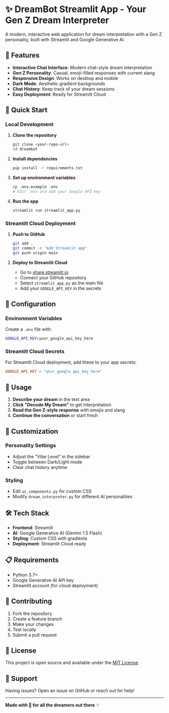 # ✨ DreamBot Streamlit App - Your Gen Z Dream Interpreter

A modern, interactive web application for dream interpretation with a Gen Z personality, built with Streamlit and Google Generative AI.

## 🌟 Features

- **Interactive Chat Interface**: Modern chat-style dream interpretation
- **Gen Z Personality**: Casual, emoji-filled responses with current slang
- **Responsive Design**: Works on desktop and mobile
- **Dark Mode**: Aesthetic gradient backgrounds
- **Chat History**: Keep track of your dream sessions
- **Easy Deployment**: Ready for Streamlit Cloud

## 🚀 Quick Start

### Local Development

1. **Clone the repository**

   ```bash
   git clone <your-repo-url>
   cd dreambot
   ```

2. **Install dependencies**

   ```bash
   pip install -r requirements.txt
   ```

3. **Set up environment variables**

   ```bash
   cp .env.example .env
   # Edit .env and add your Google API key
   ```

4. **Run the app**
   ```bash
   streamlit run streamlit_app.py
   ```

### Streamlit Cloud Deployment

1. **Push to GitHub**

   ```bash
   git add .
   git commit -m "Add Streamlit app"
   git push origin main
   ```

2. **Deploy to Streamlit Cloud**
   - Go to [share.streamlit.io](https://share.streamlit.io)
   - Connect your GitHub repository
   - Select `streamlit_app.py` as the main file
   - Add your `GOOGLE_API_KEY` in the secrets

## 🔧 Configuration

### Environment Variables

Create a `.env` file with:

```bash
GOOGLE_API_KEY=your_google_api_key_here
```

### Streamlit Cloud Secrets

For Streamlit Cloud deployment, add these to your app secrets:

```toml
GOOGLE_API_KEY = "your_google_api_key_here"
```

## 📱 Usage

1. **Describe your dream** in the text area
2. **Click "Decode My Dream"** to get interpretation
3. **Read the Gen Z-style response** with emojis and slang
4. **Continue the conversation** or start fresh

## 🎨 Customization

### Personality Settings

- Adjust the "Vibe Level" in the sidebar
- Toggle between Dark/Light mode
- Clear chat history anytime

### Styling

- Edit `ui_components.py` for custom CSS
- Modify `dream_interpreter.py` for different AI personalities

## 🛠️ Tech Stack

- **Frontend**: Streamlit
- **AI**: Google Generative AI (Gemini 1.5 Flash)
- **Styling**: Custom CSS with gradients
- **Deployment**: Streamlit Cloud ready

## 📋 Requirements

- Python 3.7+
- Google Generative AI API key
- Streamlit account (for cloud deployment)

## 🤝 Contributing

1. Fork the repository
2. Create a feature branch
3. Make your changes
4. Test locally
5. Submit a pull request

## 📝 License

This project is open source and available under the [MIT License](LICENSE).

## 🌈 Support

Having issues? Open an issue on GitHub or reach out for help!

---

**Made with 💖 for all the dreamers out there** ✨
